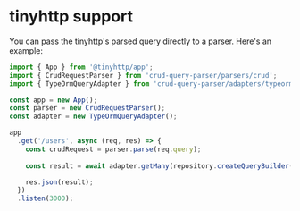 # tinyhttp support

You can pass the tinyhttp's parsed query directly to a parser. Here's an example: 

```ts
import { App } from '@tinyhttp/app';
import { CrudRequestParser } from 'crud-query-parser/parsers/crud';
import { TypeOrmQueryAdapter } from 'crud-query-parser/adapters/typeorm';

const app = new App();
const parser = new CrudRequestParser();
const adapter = new TypeOrmQueryAdapter();

app
  .get('/users', async (req, res) => {
    const crudRequest = parser.parse(req.query);
    
    const result = await adapter.getMany(repository.createQueryBuilder(), crudRequest);

    res.json(result);
  })
  .listen(3000);
```
